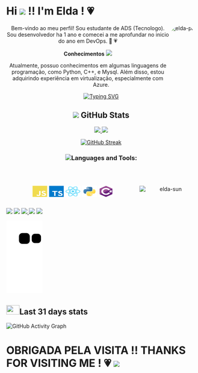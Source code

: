 <h1>Hi <img src="https://emojis.slackmojis.com/emojis/images/1588315024/8823/hyperkitty.gif?1588315024" width="30" /> !! I'm Elda ! 💗  </h1>
<div align="center">
   <img align="right" alt="elda-pic" height="150" style="border-radius:50px;" 
    </div>


Bem-vindo ao meu perfil! Sou estudante de ADS (Tecnologo). Sou desenvolvedor ha 1 ano e comecei a me aprofundar no inicio do ano em DevOps. 👋
💗

 **Conhecimentos** <img src="https://i.pinimg.com/originals/e3/da/93/e3da939bd48f9abb31fea4557fa9a5f1.gif" width="60" />    

Atualmente, possuo conhecimentos em algumas linguagens de programação, como Python, C++, e Mysql. 
Além disso, estou adquirindo experiência em virtualização, especialmente com Azure.


<p align="center">
  <a href="https://git.io/typing-svg"><img src="https://readme-typing-svg.herokuapp.com?font=Fira+Code&weight=600&size=19&pause=1000&color=F988FF&width=461&height=71&lines=Always+learning+new+things;Systems+Analysis+and+Development++student" alt="Typing SVG" /></a>
</p>

 ## <img src="https://media.giphy.com/media/VgCDAzcKvsR6OM0uWg/giphy.gif" width="50"> GitHub Stats
 <div>
  <a href="https://github.com/elda-paz">
  <img height="180em" src="https://github-readme-stats.vercel.app/api?username=elda-paz&show_icons=true&theme=jolly&include_all_commits=true&count_private=true"/>
  <img height="180em" src="https://github-readme-stats.vercel.app/api/top-langs/?username=elda-paz&layout=compact&langs_count=7&theme=jolly"/>
    

[![GitHub Streak](http://github-readme-streak-stats.herokuapp.com?user=elda-paz&theme=jolly&hide_border=true)](https://git.io/streak-stats)
    
<h3><img src="https://emojis.slackmojis.com/emojis/images/1621024394/39092/cat-roll.gif?1621024394" width="28">Languages and Tools:</h3>
  </summary>
</br>
  </p>
  </div>  
<div style="display: inline_block"><br>
    
  <img align="center" alt="elda-Js" height="30" width="40" src="https://raw.githubusercontent.com/devicons/devicon/master/icons/javascript/javascript-plain.svg">
  <img align="center" alt="elda-Ts" height="30" width="40" src="https://raw.githubusercontent.com/devicons/devicon/master/icons/typescript/typescript-plain.svg">
  <img align="center" alt="elda-React" height="30" width="40" src="https://raw.githubusercontent.com/devicons/devicon/master/icons/react/react-original.svg">
  <img align="center" alt="elda-Python" height="30" width="40" src="https://raw.githubusercontent.com/devicons/devicon/master/icons/python/python-original.svg">
  <img align="center" alt="elda-Csharp" height="30" width="40" src="https://raw.githubusercontent.com/devicons/devicon/master/icons/csharp/csharp-original.svg">
    <img align="right" alt="elda-sun" height=""100" width="150" src="https://i.pinimg.com/originals/c2/d6/1d/c2d61d8b124e3a7cbfc4de38a727419a.gif">

</div>
 
 ##
  
</div>  
                                                                                                                                                  
  <a href="https://instagram.com/@haru.tattoo_" target="_blank"><img src="https://img.shields.io/badge/-Instagram-%23E4405F?style=for-the-badge&logo=instagram&logoColor=white" target="_blank"></a>
 	<a href="https://www.twitch.tv/elda" target="_blank"><img src="https://img.shields.io/badge/Twitch-9146FF?style=for-the-badge&logo=twitch&logoColor=white" target="_blank"></a>
 <a href="https://discord.gg/Haru-..0#3413" target="_blank"><img src="https://img.shields.io/badge/Discord-7289DA?style=for-the-badge&logo=discord&logoColor=white" target="_blank"> 
  <a href = "mailto:eldapaz23@gmail.com"><img src="https://img.shields.io/badge/-Gmail-%23333?style=for-the-badge&logo=gmail&logoColor=white" target="_blank"></a>
  <a href="https://www.linkedin.com/in/eldaoliveira" target="_blank"><img src="https://img.shields.io/badge/-LinkedIn-%230077B5?style=for-the-badge&logo=linkedin&logoColor=white" target="_blank"></a> 
 
    
  ![Snake animation](https://github.com/elda-paz/elda-paz/blob/output/github-contribution-grid-snake.svg)
 
</div>
 
## <img src="https://raw.githubusercontent.com/TheDudeThatCode/TheDudeThatCode/master/Assets/Developer.gif" width=35 height=25>Last 31 days stats
                                                                                                           
  ![GitHub Activity Graph](https://github-readme-activity-graph.cyclic.app/graph?username=elda-paz&theme=default) 
                                                                                                           
                                                                                                         
</div>
                                                                                                                                              
<h1> OBRIGADA PELA VISITA !! THANKS FOR VISITING ME  ! 💗 <img src="https://i.pinimg.com/originals/59/91/da/5991da42769d1826ea219fb3baa827df.gif" width="60" />   </h1>
                                                                                                               


